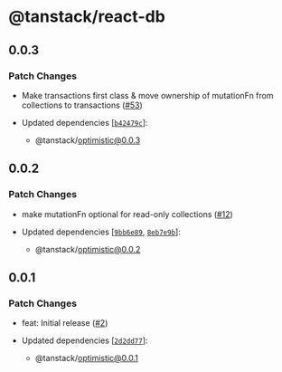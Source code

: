 # @tanstack/react-db

## 0.0.3

### Patch Changes

- Make transactions first class & move ownership of mutationFn from collections to transactions ([#53](https://github.com/TanStack/optimistic/pull/53))

- Updated dependencies [[`b42479c`](https://github.com/TanStack/optimistic/commit/b42479cf95f9a820b36e01684b13a9179973f3d8)]:
  - @tanstack/optimistic@0.0.3

## 0.0.2

### Patch Changes

- make mutationFn optional for read-only collections ([#12](https://github.com/TanStack/optimistic/pull/12))

- Updated dependencies [[`9bb6e89`](https://github.com/TanStack/optimistic/commit/9bb6e8909cebdcd7c03091bfc12dd37f5ab2e1ea), [`8eb7e9b`](https://github.com/TanStack/optimistic/commit/8eb7e9b1d1f569c5c064e0f440257589486b73cf)]:
  - @tanstack/optimistic@0.0.2

## 0.0.1

### Patch Changes

- feat: Initial release ([#2](https://github.com/TanStack/optimistic/pull/2))

- Updated dependencies [[`2d2dd77`](https://github.com/TanStack/optimistic/commit/2d2dd7743f715ffefaeee8e8d11173b751c7043b)]:
  - @tanstack/optimistic@0.0.1
